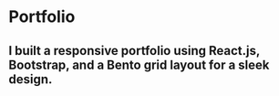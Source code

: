 # Portfolio
## I built a responsive portfolio using React.js, Bootstrap, and a Bento grid layout for a sleek design.
